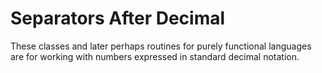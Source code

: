 Separators After Decimal
======================

These classes and later perhaps routines for purely functional languages
are for working with numbers expressed in standard decimal notation.


